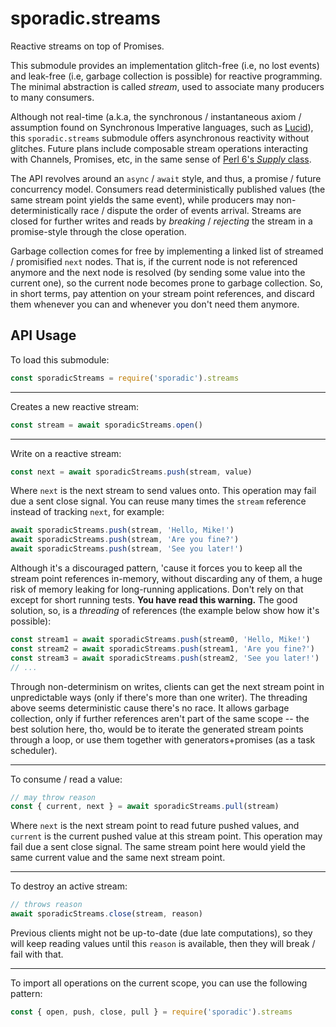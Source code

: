 # sporadic.streams

Reactive streams on top of Promises.

This submodule provides an implementation glitch-free (i.e, no lost events) and
leak-free (i.e, garbage collection is possible) for reactive programming. The
minimal abstraction is called _stream_, used to associate many producers to many
consumers.

Although not real-time (a.k.a, the synchronous / instantaneous axiom /
assumption found on Synchronous Imperative languages, such as [Lucid][1]), this
`sporadic.streams` submodule offers asynchronous reactivity without glitches.
Future plans include composable stream operations interacting with Channels,
Promises, etc, in the same sense of [Perl 6's _Supply_ class][2].

The API revolves around an `async` / `await` style, and thus, a promise / future
concurrency model. Consumers read deterministically published values (the same
stream point yields the same event), while producers may non-deterministically
race / dispute the order of events arrival. Streams are closed for further writes
and reads by _breaking_ / _rejecting_ the stream in a promise-style through the
close operation.

Garbage collection comes for free by implementing a linked list of streamed /
promisified `next` nodes. That is, if the current node is not referenced anymore
and the next node is resolved (by sending some value into the current one), so
the current node becomes prone to garbage collection. So, in short terms, pay
attention on your stream point references, and discard them whenever you can and
whenever you don't need them anymore.

## API Usage

To load this submodule:

```javascript
const sporadicStreams = require('sporadic').streams
```

---

Creates a new reactive stream:

```javascript
const stream = await sporadicStreams.open()
```

---

Write on a reactive stream:

```javascript
const next = await sporadicStreams.push(stream, value)
```

Where `next` is the next stream to send values onto. This operation may fail due
a sent close signal. You can reuse many times the `stream` reference instead of
tracking `next`, for example:

```javascript
await sporadicStreams.push(stream, 'Hello, Mike!')
await sporadicStreams.push(stream, 'Are you fine?')
await sporadicStreams.push(stream, 'See you later!')
```

Although it's a discouraged pattern, 'cause it forces you to keep all the stream
point references in-memory, without discarding any of them, a huge risk of
memory leaking for long-running applications. Don't rely on that except for
short running tests. **You have read this warning.** The good solution, so, is
a _threading_ of references (the example below show how it's possible):

```javascript
const stream1 = await sporadicStreams.push(stream0, 'Hello, Mike!')
const stream2 = await sporadicStreams.push(stream1, 'Are you fine?')
const stream3 = await sporadicStreams.push(stream2, 'See you later!')
// ...
```

Through non-determinism on writes, clients can get the next stream point in
unpredictable ways (only if there's more than one writer). The threading above
seems deterministic cause there's no race. It allows garbage collection, only if
further references aren't part of the same scope -- the best solution here, tho,
would be to iterate the generated stream points through a loop, or use them
together with generators+promises (as a task scheduler).

---

To consume / read a value:

```javascript
// may throw reason
const { current, next } = await sporadicStreams.pull(stream)
```

Where `next` is the next stream point to read future pushed values, and
`current` is the current pushed value at this stream point. This operation may
fail due a sent close signal. The same stream point here would yield the same
current value and the same next stream point.

---

To destroy an active stream:

```javascript
// throws reason
await sporadicStreams.close(stream, reason)
```

Previous clients might not be up-to-date (due late computations), so they will
keep reading values until this `reason` is available, then they will break /
fail with that.

---

To import all operations on the current scope, you can use the following
pattern:

```javascript
const { open, push, close, pull } = require('sporadic').streams
```

  [1]: https://en.wikipedia.org/wiki/Lucid_(programming_language)
  [2]: https://docs.perl6.org/type/Supply
